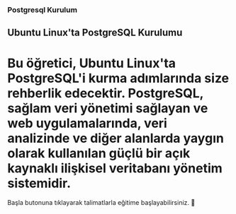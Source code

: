 ### Postgresql Kurulum

## Ubuntu Linux'ta PostgreSQL Kurulumu 

# Bu öğretici, Ubuntu Linux'ta PostgreSQL'i kurma adımlarında size rehberlik edecektir. PostgreSQL, sağlam veri yönetimi sağlayan ve web uygulamalarında, veri analizinde ve diğer alanlarda yaygın olarak kullanılan güçlü bir açık kaynaklı ilişkisel veritabanı yönetim sistemidir.
  
Başla butonuna tıklayarak talimatlarla eğitime başlayabilirsiniz. 🚀  
